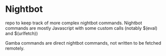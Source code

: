 # Nightbot
repo to keep track of more complex nightbot commands. Nightbot commands are mostly Javascript with some custom calls (notably $(eval) and $(urlfetch))

Gamba commands are direct nightbot commands, not written to be fetched remotely.
